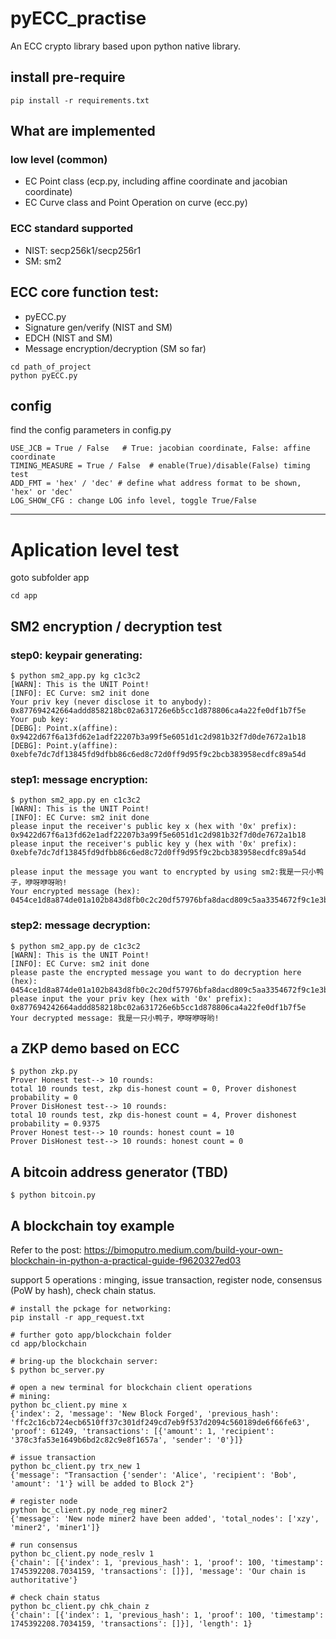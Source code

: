 # pyECC_practise
An ECC crypto library based upon python native library.

## install pre-require
```
pip install -r requirements.txt
``` 

## What are implemented

### low level (common)
- EC Point class (ecp.py, including affine coordinate and jacobian coordinate)
- EC Curve class and Point Operation on curve (ecc.py)

### ECC standard supported
- NIST: secp256k1/secp256r1
- SM: sm2

## ECC core function test:
- pyECC.py
- Signature gen/verify (NIST and SM)
- EDCH (NIST and SM)
- Message encryption/decryption (SM so far)

```shell
cd path_of_project
python pyECC.py
```

## config
find the config parameters in config.py

```shell
USE_JCB = True / False   # True: jacobian coordinate, False: affine coordinate
TIMING_MEASURE = True / False  # enable(True)/disable(False) timing test
ADD_FMT = 'hex' / 'dec' # define what address format to be shown, 'hex' or 'dec'
LOG_SHOW_CFG : change LOG info level, toggle True/False
```
---

# Aplication level test
goto subfolder app
```shell
cd app
```
## SM2 encryption / decryption test

### step0: keypair generating: 

```shell
$ python sm2_app.py kg c1c3c2
[WARN]: This is the UNIT Point!
[INFO]: EC Curve: sm2 init done
Your priv key (never disclose it to anybody): 0x877694242664addd858218bc02a631726e6b5cc1d878806ca4a22fe0df1b7f5e
Your pub key:
[DEBG]: Point.x(affine): 0x9422d67f6a13fd62e1adf22207b3a99f5e6051d1c2d981b32f7d0de7672a1b18
[DEBG]: Point.y(affine): 0xebfe7dc7df13845fd9dfbb86c6ed8c72d0ff9d95f9c2bcb383958ecdfc89a54d
```

### step1: message encryption: 
```shell
$ python sm2_app.py en c1c3c2
[WARN]: This is the UNIT Point!
[INFO]: EC Curve: sm2 init done
please input the receiver's public key x (hex with '0x' prefix): 0x9422d67f6a13fd62e1adf22207b3a99f5e6051d1c2d981b32f7d0de7672a1b18
please input the receiver's public key y (hex with '0x' prefix): 0xebfe7dc7df13845fd9dfbb86c6ed8c72d0ff9d95f9c2bcb383958ecdfc89a54d

please input the message you want to encrypted by using sm2:我是一只小鸭子，咿呀咿呀哟!
Your encrypted message (hex): 0454ce1d8a874de01a102b843d8fb0c2c20df57976bfa8dacd809c5aa3354672f9c1e3ba0c7b823c7d24c228d471a193fb109fdd1d214bbd017c7991c6c3a336ba052b4aa60f4f465e5843cae7da7c1e30e0b2bd12057c6a32de454c13f5edcec2f798945112b7b99d2bb0cc299fb8dd6d32a3dc480aee9b4723a36a3d5f38aa4ba35b2e4dafa7c98f
```

### step2: message decryption: 
```shell
$ python sm2_app.py de c1c3c2
[WARN]: This is the UNIT Point!
[INFO]: EC Curve: sm2 init done
please paste the encrypted message you want to do decryption here (hex):  0454ce1d8a874de01a102b843d8fb0c2c20df57976bfa8dacd809c5aa3354672f9c1e3ba0c7b823c7d24c228d471a193fb109fdd1d214bbd017c7991c6c3a336ba052b4aa60f4f465e5843cae7da7c1e30e0b2bd12057c6a32de454c13f5edcec2f798945112b7b99d2bb0cc299fb8dd6d32a3dc480aee9b4723a36a3d5f38aa4ba35b2e4dafa7c98f
please input the your priv key (hex with '0x' prefix): 0x877694242664addd858218bc02a631726e6b5cc1d878806ca4a22fe0df1b7f5e
Your decrypted message: 我是一只小鸭子，咿呀咿呀哟!
```

## a ZKP demo based on ECC
```shell
$ python zkp.py 
Prover Honest test--> 10 rounds: 
total 10 rounds test, zkp dis-honest count = 0, Prover dishonest probability = 0
Prover DisHonest test--> 10 rounds: 
total 10 rounds test, zkp dis-honest count = 4, Prover dishonest probability = 0.9375
Prover Honest test--> 10 rounds: honest count = 10
Prover DisHonest test--> 10 rounds: honest count = 0
```

## A bitcoin address generator (TBD)
```shell
$ python bitcoin.py 
```

## A blockchain toy example

Refer to the post: https://bimoputro.medium.com/build-your-own-blockchain-in-python-a-practical-guide-f9620327ed03

support 5 operations : minging, issue transaction, register node, consensus (PoW by hash), check chain status.

```shell
# install the pckage for networking:
pip install -r app_request.txt

# further goto app/blockchain folder
cd app/blockchain

# bring-up the blockchain server:
$ python bc_server.py 

# open a new terminal for blockchain client operations
# mining: 
python bc_client.py mine x
{'index': 2, 'message': 'New Block Forged', 'previous_hash': 'ffc2c16cb724ecb6510ff37c301df249cd7eb9f537d2094c560189de6f66fe63', 'proof': 61249, 'transactions': [{'amount': 1, 'recipient': '378c3fa53e1649b6bd2c82c9e8f1657a', 'sender': '0'}]}

# issue transaction
python bc_client.py trx_new 1
{'message': "Transaction {'sender': 'Alice', 'recipient': 'Bob', 'amount': '1'} will be added to Block 2"}

# register node
python bc_client.py node_reg miner2
{'message': 'New node miner2 have been added', 'total_nodes': ['xzy', 'miner2', 'miner1']}

# run consensus
python bc_client.py node_reslv 1
{'chain': [{'index': 1, 'previous_hash': 1, 'proof': 100, 'timestamp': 1745392208.7034159, 'transactions': []}], 'message': 'Our chain is authoritative'}

# check chain status
python bc_client.py chk_chain z
{'chain': [{'index': 1, 'previous_hash': 1, 'proof': 100, 'timestamp': 1745392208.7034159, 'transactions': []}], 'length': 1}

```


